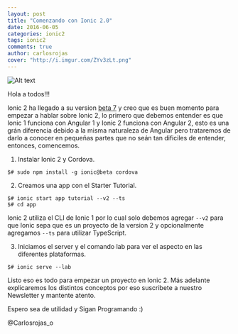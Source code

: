 ```yaml
---
layout: post
title: "Comenzando con Ionic 2.0"
date: 2016-06-05
categories: ionic2
tags: ionic2
comments: true
author: carlosrojas
cover: "http://i.imgur.com/ZYv3zLt.png"
---
```


![Alt text](http://i.imgur.com/ZYv3zLt.png "Ionic 2")

Hola a todos!!!

Ionic 2 ha llegado a su version [beta 7](https://github.com/driftyco/ionic/blob/2.0/CHANGELOG.md#angular-update-to-200-rc1) y creo que es buen momento para empezar a hablar sobre Ionic 2, lo primero que debemos
entender es que Ionic 1 funciona con Angular 1 y Ionic 2 funciona con Angular 2, esto es una grán diferencia debido a la misma
naturaleza de Angular pero trataremos de darlo a conocer en pequeñas partes que no seán tan dificiles de entender, entonces, comencemos.

1. Instalar Ionic 2 y Cordova.

```
$# sudo npm install -g ionic@beta cordova
```

2. Creamos una app con el Starter Tutorial.

```
$# ionic start app tutorial --v2 --ts
$# cd app
```

Ionic 2 utiliza el CLI de Ionic 1 por lo cual solo debemos agregar `--v2` para que Ionic sepa que es un proyecto de la version 2 y opcionalmente agregamos `--ts` para utilizar TypeScript.

3. Iniciamos el server y el comando lab para ver el aspecto en las diferentes plataformas.

```
$# ionic serve --lab
```

Listo eso es todo para empezar un proyecto en Ionic 2. Más adelante explicaremos los distintos conceptos por eso suscribete a nuestro Newsletter y mantente atento.

Espero sea de utilidad y Sigan Programando :)

@Carlosrojas_o
